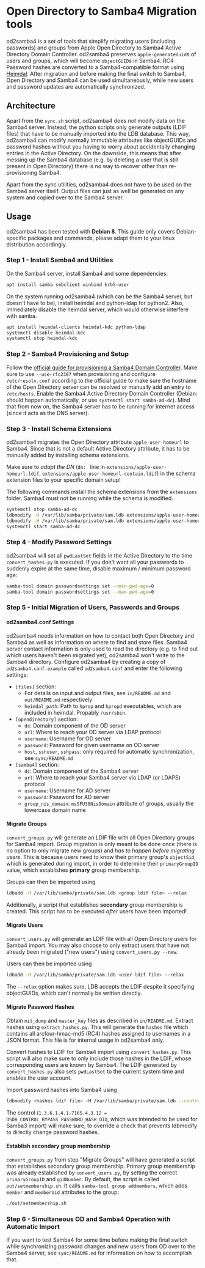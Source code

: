 # Open Directory to Samba4 Migration tools
od2samba4 is a set of tools that simplify migrating users (including passwords) and groups from Apple Open Directory to Samba4 Active Directory Domain Controller. od2samba4 preserves `apple-generateduid`s of users and groups, which will become `objectGUID`s in Samba4. RC4 Password hashes are converted to a Samba4-compatible format using [Heimdal](https://www.h5l.org/). After migration and before making the final switch to Samba4, Open Directory and Samba4 can be used simultaneously, while new users and password updates are automatically synchronized.

## Architecture
Apart from the `sync.sh` script, od2samba4 does *not* modify data on the Samba4 server. Instead, the python scripts only generate outputs (LDIF files) that have to be manually imported into the LDB database. This way, od2samba4 can modify normally immutable attributes like objectGUIDs and password hashes without you having to worry about accidentally changing entries in the Active Directory. On the downside, this means that after messing up the Samba4 database (e.g. by deleting a user that is still present in Open Directory) there is no way to recover other than re-provisioning Samba4.

Apart from the sync utilities, od2samba4 does not have to be used on the Samba4 server itself. Output files can just as well be generated on any system and copied over to the Samba4 server.

## Usage
od2samba4 has been tested with **Debian 8**. This guide only covers Debian-specific packages and commands, please adapt them to your linux distribution accordingly.

### Step 1 - Install Samba4 and Utilities
On the Samba4 server, install Samba4 and some dependencies:
```bash
apt install samba smbclient winbind krb5-user
```

On the system running od2samba4 (which can be the Samba4 server, but doesn't have to be), install heimdal and python-ldap for python2. Also, immediately disable the heimdal server, which would otherwise interfere with samba.
```bash
apt install heimdal-clients heimdal-kdc python-ldap
systemctl disable heimdal-kdc
systemctl stop heimdal-kdc
```

### Step 2 - Samba4 Provisioning and Setup
Follow the [official guide for provisioning a Samba4 Domain Controller](https://wiki.samba.org/index.php/Setup_a_Samba_Active_Directory_Domain_Controller). Make sure to use `--use-rfc2307` when provisioning and configure `/etc/resolv.conf` according to the official guide to make sure the hostname of the Open Directory server can be resolved or manually add an entry to `/etc/hosts`. Enable the Samba4 Active Directory Domain Controller (Debian: should happen automatically, or use `systemctl start samba-ad-dc`). Mind that from now on, the Samba4 server has to be running for internet access (since it acts as the DNS server).

### Step 3 - Install Schema Extensions
od2samba4 migrates the Open Directory attribute `apple-user-homeurl` to Samba4. Since that is not a default Active Directory attribute, it has to be manually added by installing schema extensions.

Make sure to *adapt the DN* (`dn: ` line in `extensions/apple-user-homeurl.ldif`, `extensions/apple-user-homeurl-contain.ldif`) in the schema extension files to your specific domain setup!

The following commands install the schema extensions from the `extensions` folder. Samba4 must not be running while the schema is modified. 
```bash
systemctl stop samba-ad-dc
ldbmodify -H /var/lib/samba/private/sam.ldb extensions/apple-user-homeurl.ldif --option="dsdb:schema update allowed"=true
ldbmodify -H /var/lib/samba/private/sam.ldb extensions/apple-user-homeurl-contain.ldif --option="dsdb:schema update allowed"=true
systemctl start samba-ad-dc
```

### Step 4 - Modify Password Settings
od2samba4 will set all `pwdLastSet` fields in the Active Directory to the time `convert_hashes.py` is executed. If you don't want all your passwords to suddenly expire at the same time, disable maximum / minimum password age:
```bash
samba-tool domain passwordsettings set --min-pwd-age=0
samba-tool domain passwordsettings set --max-pwd-age=0
```

### Step 5 - Initial Migration of Users, Passwords and Groups
#### od2samba4.conf Settings
od2samba4 needs information on how to contact both Open Directory and Samba4 as well as information on where to find and store files. Samba4 server contact information is only used to read the directory (e.g. to find out which users haven't been migrated yet), od2samba4 won't write to the Samba4 directory. Configure od2samba4 by creating a copy of `od2samba4.conf.example` called `od2samba4.conf` and enter the following settings:

* `[files]` section:
	* For details on input and output files, see `in/README.md` and `out/README.md` respectively
	* `heimdal_path`: Path to `hprop` and `hpropd` executables, which are included in heimdal. Propably `/usr/sbin`.
* `[opendirectory]` section:
	* `dc`: Domain component of the OD server
	* `url`: Where to reach your OD server via LDAP protocol
	* `username`: Username for OD server
	* `password`: Password for given username on OD server
	* `host`, `sshuser`, `sshpass`: only required for automatic synchronization, see `sync/README.md`
* `[samba4]` section:
	* `dc`: Domain component of the Samba4 server
	* `url`: Where to reach your Samba4 server via LDAP (or LDAPS) protocol
	* `username`: Username for AD server
	* `password`: Password for AD server
	* `group_nis_domain`: `msSFU30NisDomain` attribute of groups, usually the lowercase domain name

#### Migrate Groups
`convert_groups.py` will generate an LDIF file with all Open Directory groups for Samba4 import. Group migration is only meant to be done once (there is no option to only migrate new groups) and *has to happen before migrating users*. This is because users need to know their primary group's `objectSid`, which is generated during import, in order to determine their `primaryGroupID` value, which establishes **primary** group membership.

Groups can then be imported using
```bash
ldbadd -H /var/lib/samba/private/sam.ldb <group ldif file> --relax
```

Additionally, a script that establishes **secondary** group membership is created. This script has to be executed *after* users have been imported!

#### Migrate Users
`convert_users.py` will generate an LDIF file with all Open Directory users for Samba4 import. You may also choose to only extract users that have not already been migrated ("new users") using `convert_users.py --new`.

Users can then be imported using
```bash
ldbadd -H /var/lib/samba/private/sam.ldb <user ldif file> --relax
```
The `--relax` option makes sure, LDB accepts the LDIF despite it specifying objectGUIDs, which can't normally be written directly.

#### Migrate Password Hashes
Obtain `mit_dump` and `master_key` files as described in `in/README.md`. Extract hashes using `extract_hashes.py`. This will generate the `hashes` file which contains all arcfour-hmac-md5 (RC4) hashes assigned to usernames in a JSON format. This file is for internal usage in od2samba4 only.

Convert hashes to LDIF for Samba4 import using `convert_hashes.py`. This script will also make sure to only include those hashes in the LDIF, whose corresponding users are known by Samba4. The LDIF generated by `convert_hashes.py` also sets `pwdLastSet` to the current system time and enables the user account.

Import password hashes into Samba4 using
```bash
ldbmodify <hashes ldif file> -H /var/lib/samba/private/sam.ldb --controls=local_oid:1.3.6.1.4.1.7165.4.3.12:0
```
The control (`1.3.6.1.4.1.7165.4.3.12 = DSDB_CONTROL_BYPASS_PASSWORD_HASH_OID`, which was intended to be used for Samba3 import) will make sure, to override a check that prevents ldbmodify to directly change password hashes.

#### Establish secondary group membership
`convert_groups.py` from step "Migrate Groups" will have generated a script that establishes secondary group membership. Primary group membership was already established by `convert_users.py`, by setting the correct `primaryGroupID` and `gidNumber`. By default, the script is called `out/setmembership.sh`. It calls `samba-tool group addmembers`, which adds `member` and `memberUid` attributes to the group:
```bash
./out/setmembership.sh
```

### Step 6 - Simultaneous OD and Samba4 Operation with Automatic Import
If you want to test Samba4 for some time before making the final switch while synchronizing password changes and new users from OD over to the Samba4 server, see `sync/README.md` for information on how to accomplish that.
